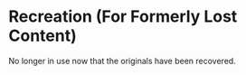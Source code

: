 # Recreation (For Formerly Lost Content)

No longer in use now that the originals have been recovered.
